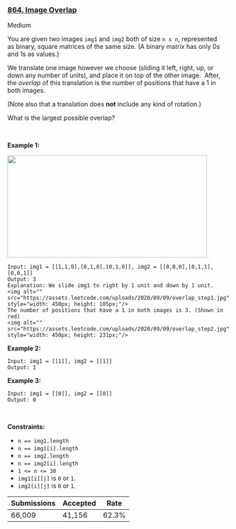 ### [864. Image Overlap](https://leetcode.com/problems/image-overlap/)

Medium

You are given two images `` img1 `` and `` img2 `` both of size `` n x n ``, represented as binary, square matrices of the same size. (A binary matrix has only 0s and 1s as values.)

We translate one image however we choose (sliding it left, right, up, or down any number of units), and place it on top of the other image.  After, the _overlap_ of this translation is the number of positions that have a 1 in both images.

(Note also that a translation does __not__ include any kind of rotation.)

What is the largest possible overlap?

 

__Example 1:__

<img alt="" src="https://assets.leetcode.com/uploads/2020/09/09/overlap1.jpg" style="width: 450px; height: 231px;"/>

```
Input: img1 = [[1,1,0],[0,1,0],[0,1,0]], img2 = [[0,0,0],[0,1,1],[0,0,1]]
Output: 3
Explanation: We slide img1 to right by 1 unit and down by 1 unit.
<img alt="" src="https://assets.leetcode.com/uploads/2020/09/09/overlap_step1.jpg" style="width: 450px; height: 105px;"/>
The number of positions that have a 1 in both images is 3. (Shown in red)
<img alt="" src="https://assets.leetcode.com/uploads/2020/09/09/overlap_step2.jpg" style="width: 450px; height: 231px;"/>
```

__Example 2:__

```
Input: img1 = [[1]], img2 = [[1]]
Output: 1
```

__Example 3:__

```
Input: img1 = [[0]], img2 = [[0]]
Output: 0
```

 

__Constraints:__

*   `` n == img1.length ``
*   `` n == img1[i].length ``
*   `` n == img2.length  ``
*   `` n == img2[i].length ``
*   `` 1 <= n <= 30 ``
*   `` img1[i][j] `` is `` 0 `` or `` 1 ``.
*   `` img2[i][j] `` is `` 0 `` or `` 1 ``.

| Submissions    | Accepted     | Rate   |
| -------------- | ------------ | ------ |
| 66,009 | 41,156 | 62.3% |